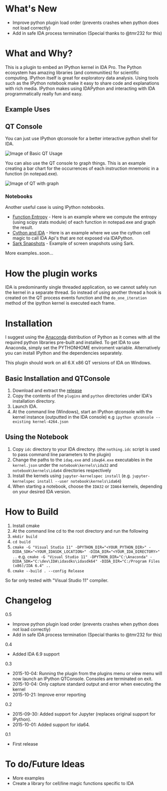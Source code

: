 # What's New
- Improve python plugin load order (prevents crashes when python does not load correctly)
- Add in safe IDA process termination (Special thanks to @tmr232 for this)

# What and Why?
This is a plugin to embed an IPython kernel in IDA Pro. The Python ecosystem has amazing libraries (and communities) for scientific computing. IPython itself is great for exploratory data analysis. Using tools such as the IPython notebook make it easy to share code and explanations with rich media. IPython makes using IDAPython and interacting with IDA programmatically really fun and easy.

## Example Uses
## QT Console
You can just use IPython qtconsole for a better interactive python shell for IDA.

![Image of Basic QT Usage](qtbasic.gif)


You can also use the QT console to graph things. This is an example creating a bar chart for the occurrences of each instruction mnemonic in a function (in notepad.exe).

![Image of QT with graph](qtwithgraph.gif)

### Notebooks

Another useful case is using IPython notebooks.

- [Function Entropy](http://nbviewer.ipython.org/github/james91b/ida_ipython/blob/master/notebook/examples/Function%20Entropy.ipynb) - Here is an example where we compute the entropy (using scipy stats module) of each function in notepad.exe and graph the result.
- [Cython and IDA](http://nbviewer.ipython.org/github/james91b/ida_ipython/blob/master/notebook/examples/Cython%20and%20IDA.ipynb) - Here is an example where we use the cython cell magic to call IDA Api's that are not exposed via IDAPython.
- [Sark Snapshots](http://nbviewer.ipython.org/github/james91b/ida_ipython/blob/master/notebook/examples/Sark%20Snapshots.ipynb) - Example of screen snapshots using Sark.

More examples..soon...

# How the plugin works
IDA is predominantly single threaded application, so we cannot safely run the kernel in a separate thread. So instead of using another thread a hook is created on the QT process events function and the `do_one_iteration` method of the ipython kernel is executed each frame.

# Installation
I suggest using the [Anaconda](http://continuum.io/downloads) distribution of Python as it comes with all the required python libraries pre-built and installed. To get IDA to use Anaconda, simply set the PYTHONHOME enviroment variable. Alternatively you can install IPython and the dependencies separately.

This plugin should work on all 6.X x86 QT versions of IDA on Windows.

## Basic Installation and QTConsole
1. Download and extract the [release](https://github.com/james91b/ida_ipython/releases/latest)
2. Copy the contents of the `plugins` and `python` directories under IDA's installation directory.
4. Launch IDA.
5. At the command line (Windows), start an IPython qtconsole with the kernel instance (outputted in the IDA console) e.g `ipython qtconsole --existing kernel-4264.json`

## Using the Notebook
1. Copy `idc` directory to your IDA directory. (the `nothing.idc` script is used to pass command line parameters to the plugin)
2. Change the paths to the `idaq.exe` and `idaq64.exe` executables in the `kernel.json` under the `notebook\kernels\ida32`
    and `notebook\kernels\ida64` directories respectively
3. Install the kernels using `jupyter-kernelspec install` (e.g. `jupyter-kernelspec install --user notebook\kernels\ida64`)
4. When starting a notebook, choose the `IDA32` or `IDA64` kernels, depending on your desired IDA version.

# How to Build
1. Install cmake
2. At the command line cd to the root directory and run the following
3. `mkdir build`
4. `cd build`
5. `cmake -G "Visual Studio 11" -DPYTHON_DIR="<YOUR_PYTHON_DIR>" -DIDA_SDK="<YOUR_IDASDK_LOCATION>" -DIDA_DIR="<YOUR_IDA_DIRECTORY>" ..`
e.g.
`cmake -G "Visual Studio 11" -DPYTHON_DIR="C:\Anaconda" -DIDA_SDK="C:\dev\IDA\idasdks\idasdk64" -DIDA_DIR="C:/Program Files (x86)/IDA 6.4" ..`
6. `cmake --build . --config Release`

So far only tested with "Visual Studio 11" compiler.

# Changelog
0.5
- Improve python plugin load order (prevents crashes when python does not load correctly)
- Add in safe IDA process termination (Special thanks to @tmr232 for this)

0.4
- Added IDA 6.9 support

0.3
- 2015-10-04: Running the plugin from the plugins menu or view menu will now launch an IPython QTConsole. Consoles are terminated on exit.
- 2015-10-04: Only capture standard output and error when executing the kernel
- 2015-10-21: Improve error reporting

0.2
- 2015-09-30: Added support for Jupyter (replaces original support for IPython).
- 2015-10-01: Added support for ida64.

0.1
- First release

# To do/Future Ideas
- More examples
- Create a library for cell/line magic functions specific to IDA
